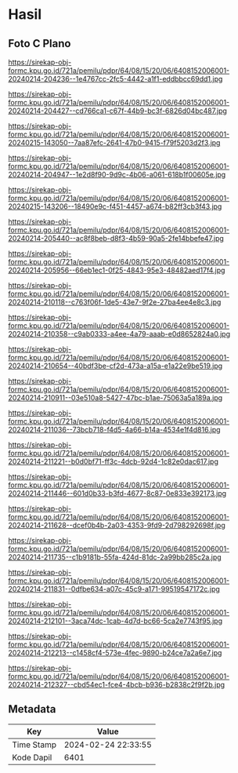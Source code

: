 # Hasil

## Foto C Plano

https://sirekap-obj-formc.kpu.go.id/721a/pemilu/pdpr/64/08/15/20/06/6408152006001-20240214-204236--1e4767cc-2fc5-4442-a1f1-eddbbcc69dd1.jpg

https://sirekap-obj-formc.kpu.go.id/721a/pemilu/pdpr/64/08/15/20/06/6408152006001-20240214-204427--cd766ca1-c67f-44b9-bc3f-6826d04bc487.jpg

https://sirekap-obj-formc.kpu.go.id/721a/pemilu/pdpr/64/08/15/20/06/6408152006001-20240215-143050--7aa87efc-2641-47b0-9415-f79f5203d2f3.jpg

https://sirekap-obj-formc.kpu.go.id/721a/pemilu/pdpr/64/08/15/20/06/6408152006001-20240214-204947--1e2d8f90-9d9c-4b06-a061-618b1f00605e.jpg

https://sirekap-obj-formc.kpu.go.id/721a/pemilu/pdpr/64/08/15/20/06/6408152006001-20240215-143206--18490e9c-f451-4457-a674-b82ff3cb3f43.jpg

https://sirekap-obj-formc.kpu.go.id/721a/pemilu/pdpr/64/08/15/20/06/6408152006001-20240214-205440--ac8f8beb-d8f3-4b59-90a5-2fe14bbefe47.jpg

https://sirekap-obj-formc.kpu.go.id/721a/pemilu/pdpr/64/08/15/20/06/6408152006001-20240214-205956--66eb1ec1-0f25-4843-95e3-48482aed17f4.jpg

https://sirekap-obj-formc.kpu.go.id/721a/pemilu/pdpr/64/08/15/20/06/6408152006001-20240214-210118--c763f06f-1de5-43e7-9f2e-27ba4ee4e8c3.jpg

https://sirekap-obj-formc.kpu.go.id/721a/pemilu/pdpr/64/08/15/20/06/6408152006001-20240214-210358--c9ab0333-a4ee-4a79-aaab-e0d8652824a0.jpg

https://sirekap-obj-formc.kpu.go.id/721a/pemilu/pdpr/64/08/15/20/06/6408152006001-20240214-210654--40bdf3be-cf2d-473a-a15a-e1a22e9be519.jpg

https://sirekap-obj-formc.kpu.go.id/721a/pemilu/pdpr/64/08/15/20/06/6408152006001-20240214-210911--03e510a8-5427-47bc-b1ae-75063a5a189a.jpg

https://sirekap-obj-formc.kpu.go.id/721a/pemilu/pdpr/64/08/15/20/06/6408152006001-20240214-211036--73bcb718-f4d5-4a66-b14a-4534e1f4d816.jpg

https://sirekap-obj-formc.kpu.go.id/721a/pemilu/pdpr/64/08/15/20/06/6408152006001-20240214-211221--b0d0bf71-ff3c-4dcb-92d4-1c82e0dac617.jpg

https://sirekap-obj-formc.kpu.go.id/721a/pemilu/pdpr/64/08/15/20/06/6408152006001-20240214-211446--601d0b33-b3fd-4677-8c87-0e833e392173.jpg

https://sirekap-obj-formc.kpu.go.id/721a/pemilu/pdpr/64/08/15/20/06/6408152006001-20240214-211628--dcef0b4b-2a03-4353-9fd9-2d798292698f.jpg

https://sirekap-obj-formc.kpu.go.id/721a/pemilu/pdpr/64/08/15/20/06/6408152006001-20240214-211735--c1b9181b-55fa-424d-81dc-2a99bb285c2a.jpg

https://sirekap-obj-formc.kpu.go.id/721a/pemilu/pdpr/64/08/15/20/06/6408152006001-20240214-211831--0dfbe634-a07c-45c9-a171-99519547172c.jpg

https://sirekap-obj-formc.kpu.go.id/721a/pemilu/pdpr/64/08/15/20/06/6408152006001-20240214-212101--3aca74dc-1cab-4d7d-bc66-5ca2e7743f95.jpg

https://sirekap-obj-formc.kpu.go.id/721a/pemilu/pdpr/64/08/15/20/06/6408152006001-20240214-212213--c1458cf4-573e-4fec-9890-b24ce7a2a6e7.jpg

https://sirekap-obj-formc.kpu.go.id/721a/pemilu/pdpr/64/08/15/20/06/6408152006001-20240214-212327--cbd54ec1-fce4-4bcb-b936-b2838c2f9f2b.jpg


## Metadata

| Key        | Value               |
| ---------- | ------------------- |
| Time Stamp | 2024-02-24 22:33:55 |
| Kode Dapil | 6401                |



